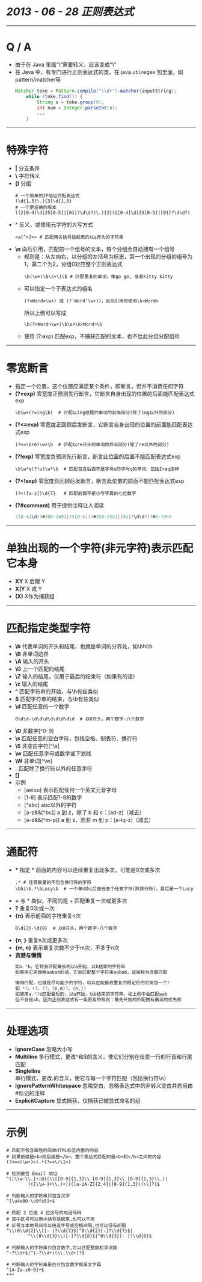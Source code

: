 # ___2013 - 06 - 28 正则表达式___
***

# Q / A
  - 由于在 Java 里面“\”需要转义，应该变成“\\”
  - 在 Java 中，有专门进行正则表达式的类，在 java.util.regex 包里面，如pattern/matcher等
    ```java
    Matcher toke = Pattern.compile("\\d+").matcher(inputString);
        while (toke.find()) {
            String s = toke.group(0);
            int num = Integer.parseInt(s);
            ...
        }
    ```
***

# 特殊字符
  - **|** 分支条件
  - **\\** 字符转义
  - **()** 分组
    ```shell
    # 一个简单的IP地址匹配表达式
    (\d{1,3}\.){3}\d{1,3}
    # 一个更准确的版本
    ((2[0-4]\d|25[0-5]|[01]?\d\d?)\.){3}(2[0-4]\d|25[0-5]|[01]?\d\d?)
    ```
  - **^** 反义，或使用元字符的大写方式
    ```shell
    <a[^>]+> # 匹配用尖括号括起来的以a开头的字符串
    ```
  - **\n** 向后引用，匹配前一个组号的文本，每个分组会自动拥有一个组号
    - 规则是：从左向右，以分组的左括号为标志，第一个出现的分组的组号为1，第二个为2，分组0对应整个正则表达式
      ```shell
      \b(\w+)\b\s+\1\b # 匹配重复的单词，像go go, 或者kitty kitty
      ```
    - 可以指定一个子表达式的组名
      ```shell
      (?<Word>\w+) 或 (?'Word'\w+))，反向引用时使用\k<Word>
      ```
      所以上例可以写成
      ```shell
      \b(?<Word>\w+)\b\s+\k<Word>\b
      ```
    - 使用 (?:exp) 匹配exp，不捕获匹配的文本，也不给此分组分配组号
***

# 零宽断言
  - 指定一个位置，这个位置应满足某个条件，即断言，但并不消费任何字符
  - **(?=exp)** 零宽度正预测先行断言，它断言自身出现的位置的后面能匹配表达式exp
    ```shell
    \b\w+(?=ing\b)  # 匹配以ing结尾的单词的前面部分(除了ing以外的部分)
    ```
  - **(?<=exp)** 零宽度正回顾后发断言，它断言自身出现的位置的前面能匹配表达式exp
    ```shell
    (?<=\bre)\w+\b  # 匹配以re开头的单词的后半部分(除了re以外的部分)
    ```
  - **(?!exp)** 零宽度负预测先行断言，断言此位置的后面不能匹配表达式exp
    ```shell
    \b\w*q(?!u)\w*\b  # 匹配包含后面不是字母u的字母q的单词，包括Ireq这种
    ```
  - **(?<!exp)** 零宽度负回顾后发断言，断言此位置的前面不能匹配表达式exp
    ```shell
    (?<![a-z])\d{7}   # 匹配前面不是小写字母的七位数字
    ```
  - **(?#comment)** 用于提供注释让人阅读
    ```java
    2[0-4]\d(?#200-249)|25[0-5](?#250-255)|[01]?\d\d?(?#0-199)
    ```        
***

# 单独出现的一个字符(非元字符)表示匹配它本身
  - **XY** X 后跟 Y
  - **X|Y** X 或 Y
  - **(X)** X作为捕获组
***

# 匹配指定类型字符
  - **\b** 代表单词的开头和结尾，也就是单词的分界处，如\bhi\b
  - **\B** 非单词边界
  - **\A** 输入的开头
  - **\G** 上一个匹配的结尾
  - **\Z** 输入的结尾，仅用于最后的结束符（如果有的话）
  - **\z** 输入的结尾
  - **^** 匹配字符串的开始，与\b有些类似
  - **$** 匹配字符串的结束，与\b有些类似
  - **\d** 匹配任意的一个数字
    ```shell
    0\d\d-\d\d\d\d\d\d\d\d  # 以0开头，两个数字-八个数字
    ```
  - **\D** 非数字[^0-9]
  - **\s** 匹配任意的空白字符，包括空格、制表符、换行符
  - **\S** 非空白字符[^\s]
  - **\w** 匹配任意字母或数字或下划线
  - **\W** 非单词[^\w]
  - **.** 匹配除了换行符以外的任意字符
  - **[]**
  - 示例
    - [aeiou] 表示匹配任何一个英文元音字母
    - [1-8] 表示匹配1-8的数字
    - [^abc] abc以外的字符
    - [a-z&&[^bc]] a 到 z，除了 b 和 c：[ad-z]（减去）
    - [a-z&&[^m-p]] a 到 z，而非 m 到 p：[a-lq-z]（减去）
***

# 通配符
  - **\*** 指定 * 前面的内容可以连续重复出现多次，可能是0次或多次
    ```shell
    .* # 任意数量的不包含换行符的字符
    \bhi\b.*\bLucy\b  # 一个单词hi后面任意个任意字符(除换行符)，最后是一个Lucy
    ```
  - **+** 与 * 类似，不同的是 + 匹配重复一次或更多次
  - **?** 重复0次或一次
  - **{n}** 表示前面的字符重复n次
    ```shell
    0\d{2}-\d{8}  # 以0开头，两个数字-八个数字
    ```
  - **{n, }** 重复n次或更多次
  - **{m, n}** 表示重复次数不少于m次，不多于n次
  - **贪婪与懒惰**
    ```java
    如a.*b，它将会匹配最长的以a开始，以b结束的字符串
    如果用它来搜索aabab的话，它会匹配整个字符串aabab，这被称为贪婪匹配

    懒惰匹配，也就是尽可能少的字符，可以在能接收重复的限定符的后面加一个?
    如 *?、+?、??、{n,m}?、{n,}?
    如使用a.*?b匹配最短的，以a开始，以b结束的字符串，如上例中会匹配aab
    但不会是ab，因为正则表达式有一条更高的规则：最先开始的匹配拥有最高的优先权
    ```
***

# 处理选项
  - **IgnoreCase** 忽略大小写
  - **Multiline** 多行模式，更改^和$的含义，使它们分别在任意一行的行首和行尾匹配
  - **Singleline** 单行模式，更改.的含义，使它与每一个字符匹配（包括换行符\n）
  - **IgnorePatternWhitespace** 忽略空白，忽略表达式中的非转义空白并启用由#标记的注释
  - **ExplicitCapture** 显式捕获，仅捕获已被显式命名的组
***

# 示例
  ```shell
  # 匹配不包含属性的简单HTML标签内里的内容
  # 如果前缀是<b>则后缀是</b>，整个表达式匹配的是<b>和</b>之间的内容
  (?<=<(\w+)>).*(?=<\/\1>)

  # 检测是否 Email 地址
  ^([\\w-\\.]+)@((\\[[0-9]{1,3}\\.[0-9]{1,3}\\.[0-9]{1,3}\\.)|
          (([\\w-]+\\.)+))([a-zA-Z]{2,4}|[0-9]{1,3})(\\]?)$

  # 判断输入的字符串只包含汉字
  ^[\u4e00-\u9fa5]+$

  # 匹配 3 位或 4 位区号的电话号码
  # 其中区号可以用小括号括起来,也可以不用
  # 区号与本地号间可以用连字号或空格间隔,也可以没有间隔
  ^\\(0\\d{2}\\)[- ]?\\d{7}$|^0\\d{2}[-]?\\d{7}$|
          ^\\(0\\d{3}\\)[-]?\\d{8}$|^0\\d{3}[- ]?\\d{8}$

  # 判断输入的字符串只包含数字,可以匹配整数和浮点数
  ^-?\\d+$|^(-?\\d+)(\\.\\d+)?$        

  # 判断输入的字符串是否只包含数字和英文字母
  ^[A-Za-z0-9]+$
***
